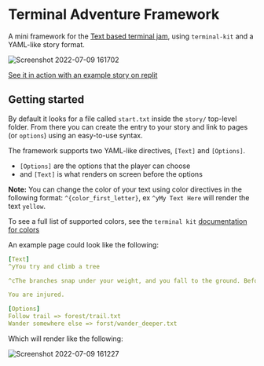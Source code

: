 # Terminal Adventure Framework

A mini framework for the [Text based terminal jam](https://itch.io/jam/textbased-jam), using `terminal-kit` and a YAML-like story format.

![Screenshot 2022-07-09 161702](https://user-images.githubusercontent.com/6498610/178121277-40f4af9d-3937-4986-acfc-c12249d6122c.png)


[See it in action with an example story on replit](https://replit.com/@yochrisbolton/text-game-jam)

## Getting started
By default it looks for a file called `start.txt` inside the `story/` top-level folder. From there you can create the entry to your story and link to pages (or `options`) using an easy-to-use syntax.

The framework supports two YAML-like directives, `[Text]` and `[Options]`.
- `[Options]` are the options that the player can choose
- and `[Text]` is what renders on screen before the options

**Note:** You can change the color of your text using color directives in the following format: `^{color_first_letter}`, ex `^yMy Text Here` will render the text `yellow`.

To see a full list of supported colors, see the `terminal kit` [documentation for colors](https://github.com/cronvel/terminal-kit/blob/master/doc/low-level.md#ref.colors)

An example page could look like the following:
```yaml
[Text]
^yYou try and climb a tree

^cThe branches snap under your weight, and you fall to the ground. Before you fall you see what looks like a trail ahead of you.

You are injured.

[Options]
Follow trail => forest/trail.txt
Wander somewhere else => forst/wander_deeper.txt
```
Which will render like the following:

![Screenshot 2022-07-09 161227](https://user-images.githubusercontent.com/6498610/178121257-06ee999c-ecf2-4adb-bffb-a1a44bc6eca1.png)

